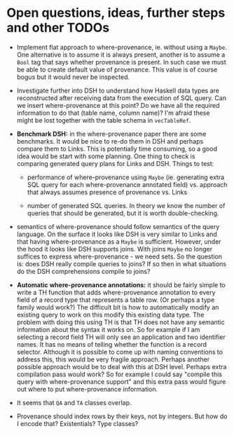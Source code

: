 Open questions, ideas, further steps and other TODOs
====================================================

  * Implement flat approach to where-provenance, ie. without using a `Maybe`.
    One alternative is to assume it is always present, another is to assume a
    `Bool` tag that says whether provenance is present.  In such case we must be
    able to create default value of provenance.  This value is of course bogus
    but it would never be inspected.

  * Investigate further into DSH to understand how Haskell data types are
    reconstructed after receiving data from the execution of SQL query.  Can we
    insert where-provenance at this point?  Do we have all the required
    information to do that (table name, column name)?  I'm afraid these might be
    lost together with the table schema in `vecTableRef`.

  * **Benchmark DSH:** in the where-provenance paper there are some benchmarks.
    It would be nice to re-do them in DSH and perhaps compare them to Links.
    This is potentially time consuming, so a good idea would be start with some
    planning.  One thing to check is comparing generated query plans for Links
    and DSH.  Things to test:

      - performance of where-provenance using `Maybe` (ie. generating extra SQL
        query for each where-provenance annotated field) vs. approach that
        always assumes presence of provenance vs. Links

      - number of generated SQL queries.  In theory we know the number of
        queries that should be generated, but it is worth double-checking.

  * semantics of where-provenance should follow semantics of the query language.
    On the surface it looks like DSH is very similar to Links and that having
    where-provenance as a `Maybe` is sufficient.  However, under the hood it
    looks like DSH supports joins.  With joins `Maybe` no longer suffices to
    express where-provenance - we need sets.  So the question is: does DSH
    really compile queries to joins?  If so then in what situations do the DSH
    comprehensions compile to joins?

  * **Automatic where-provenance annotations:** it should be fairly simple to
    write a TH function that adds where-provenance annotation to every field of
    a record type that represents a table row.  (Or perhaps a type family would
    work?)  The difficult bit is how to automatically modify an existing query
    to work on this modify this existing data type.  The problem with doing this
    using TH is that TH does not have any semantic information about the syntax
    it works on.  So for example if I am selecting a record field TH will only
    see an application and two identifier names.  It has no means of telling
    whether the function is a record selector.  Although it is possible to come
    up with naming conventions to address this, this would be very fragile
    approach.  Perhaps another possible approach would be to deal with this at
    DSH level.  Perhaps extra compilation pass would work?  So for example I
    could say "compile this query with where-provenance support" and this extra
    pass would figure out where to put where-provenance information.

  * It seems that `QA` and `TA` classes overlap.

  * Provenance should index rows by their keys, not by integers.  But how do I
    encode that?  Existentials?  Type classes?
